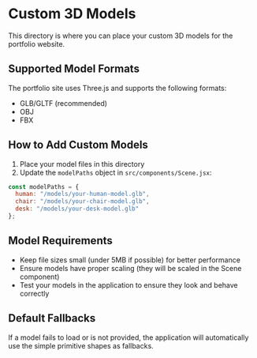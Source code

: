 # Custom 3D Models

This directory is where you can place your custom 3D models for the portfolio website.

## Supported Model Formats

The portfolio site uses Three.js and supports the following formats:
- GLB/GLTF (recommended)
- OBJ
- FBX

## How to Add Custom Models

1. Place your model files in this directory
2. Update the `modelPaths` object in `src/components/Scene.jsx`:

```jsx
const modelPaths = {
  human: "/models/your-human-model.glb",
  chair: "/models/your-chair-model.glb",
  desk: "/models/your-desk-model.glb"
};
```

## Model Requirements

- Keep file sizes small (under 5MB if possible) for better performance
- Ensure models have proper scaling (they will be scaled in the Scene component)
- Test your models in the application to ensure they look and behave correctly

## Default Fallbacks

If a model fails to load or is not provided, the application will automatically use the simple primitive shapes as fallbacks. 